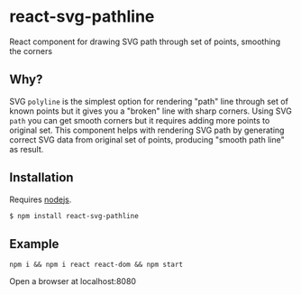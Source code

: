 # react-svg-pathline

React component for drawing SVG path through set of points, smoothing the corners

## Why?

SVG `polyline` is the simplest option for rendering "path" line through set of known points but it gives you a "broken" line with sharp corners.
Using SVG `path` you can get smooth corners but it requires adding more points to original set.
This component helps with rendering SVG path by generating correct SVG data from original set of points, producing "smooth path line" as result. 

## Installation

Requires [nodejs](http://nodejs.org/).

```sh
$ npm install react-svg-pathline
```

## Example

`npm i && npm i react react-dom && npm start`

Open a browser at localhost:8080